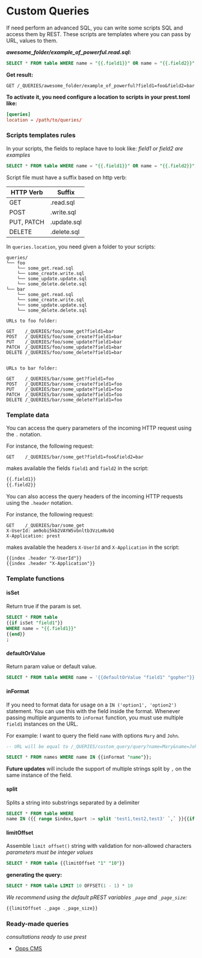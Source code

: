# Custom Queries

If need perform an advanced SQL, you can write some scripts SQL and access them by REST. These scripts are templates where you can pass by URL, values to them.

_**awesome\_folder/example\_of\_powerful.read.sql**_**:**

```sql
SELECT * FROM table WHERE name = "{{.field1}}" OR name = "{{.field2}}";
```

**Get result:**

```
GET /_QUERIES/awesome_folder/example_of_powerful?field1=foo&field2=bar
```

**To activate it, you need configure a location to scripts in your prest.toml like:**

```toml
[queries]
location = /path/to/queries/
```

### Scripts templates rules

In your scripts, the fields to replace have to look like: _field1 or field2 are examples_

```sql
SELECT * FROM table WHERE name = "{{.field1}}" OR name = "{{.field2}}";
```

Script file must have a suffix based on http verb:

| HTTP Verb  | Suffix      |
| ---------- | ----------- |
| GET        | .read.sql   |
| POST       | .write.sql  |
| PUT, PATCH | .update.sql |
| DELETE     | .delete.sql |

In `queries.location`, you need given a folder to your scripts:

```shell
queries/
└── foo
    └── some_get.read.sql
    └── some_create.write.sql
    └── some_update.update.sql
    └── some_delete.delete.sql
└── bar
    └── some_get.read.sql
    └── some_create.write.sql
    └── some_update.update.sql
    └── some_delete.delete.sql

URLs to foo folder:

GET    /_QUERIES/foo/some_get?field1=bar
POST   /_QUERIES/foo/some_create?field1=bar
PUT    /_QUERIES/foo/some_update?field1=bar
PATCH  /_QUERIES/foo/some_update?field1=bar
DELETE /_QUERIES/foo/some_delete?field1=bar


URLs to bar folder:

GET    /_QUERIES/bar/some_get?field1=foo
POST   /_QUERIES/bar/some_create?field1=foo
PUT    /_QUERIES/bar/some_update?field1=foo
PATCH  /_QUERIES/bar/some_update?field1=foo
DELETE /_QUERIES/bar/some_delete?field1=foo
```

### Template data

You can access the query parameters of the incoming HTTP request using the `.` notation.

For instance, the following request:

```
GET    /_QUERIES/bar/some_get?field1=foo&field2=bar
```

makes available the fields `field1` and `field2` in the script:

```sql
{{.field1}}
{{.field2}}
```

You can also access the query headers of the incoming HTTP requests using the `.header` notation.

For instance, the following request:

```
GET    /_QUERIES/bar/some_get
X-UserId: am9obi5kb2VAYW5vbnltb3VzLmNvbQ
X-Application: prest
```

makes available the headers `X-UserId` and `X-Application` in the script:

```
{{index .header "X-UserId"}}
{{index .header "X-Application"}}
```

### Template functions

#### isSet

Return true if the param is set.

```sql
SELECT * FROM table
{{if isSet "field1"}}
WHERE name = "{{.field1}}"
{{end}}
;
```

#### defaultOrValue

Return param value or default value.

```sql
SELECT * FROM table WHERE name = '{{defaultOrValue "field1" "gopher"}}';
```

#### inFormat

If you need to format data for usage on a `IN ('option1', 'option2')` statement. You can use this with the field inside the format. Whenever passing multiple arguments to `inFormat` function, you must use multiple `field1` instances on the URL.

For example: I want to query the field `name` with options `Mary` and `John`.

```sql
-- URL will be equal to /_QUERIES/custom_query/query?name=Mary&name=John

SELECT * FROM names WHERE name IN {{inFormat "name"}};
```

**Future updates** will include the support of multiple strings split by `,` on the same instance of the field.

#### split

Splits a string into substrings separated by a delimiter

```sql
SELECT * FROM table WHERE
name IN ({{ range $index,$part := split 'test1,test2,test3' `,` }}{{if gt $index 0 }},{{end}}'{{$part}}'{{ end }});
```

#### limitOffset

Assemble `limit offset()` string with validation for non-allowed characters _parameters must be integer values_

```sql
SELECT * FROM table {{limitOffset "1" "10"}}
```

**generating the query:**

```sql
SELECT * FROM table LIMIT 10 OFFSET(1 - 1) * 10
```

_We recommend using the default pREST variables `_page` and `_page_size`:_

```sql
{{limitOffset ._page ._page_size}}
```

### Ready-made queries

_consultations ready to use prest_

* [Opps CMS](https://github.com/opps/prest-queries)
